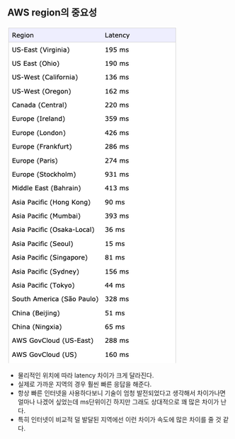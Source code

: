 ## AWS region의 중요성
![response time per region](./static/aws_region.png)

- 물리적인 위치에 따라 latency 차이가 크게 달라진다.
- 실제로 가까운 지역의 경우 훨씬 빠른 응답을 해준다.
- 항상 빠른 인터넷을 사용하다보니 기술이 엄청 발전되었다고 생각해서 차이가나면 얼마나 나겠어 싶었는데 ms단위이긴 하지만 그래도 상대적으로 꽤 많은 차이가 난다.
- 특히 인터넷이 비교적 덜 발달된 지역에선 이런 차이가 속도에 많은 차이를 줄 것 같다.